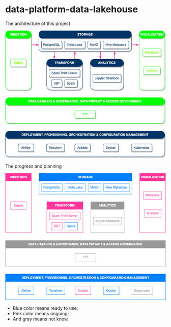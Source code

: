 # data-platform-data-lakehouse

The architecture of this project

![architecture of project](./images/architecture.png)
 
The progress and planning

![progess and planning](./images/architecture-planning.png)

- Blue color means ready to use;
- Pink color means ongoing;
- And gray means not know.
